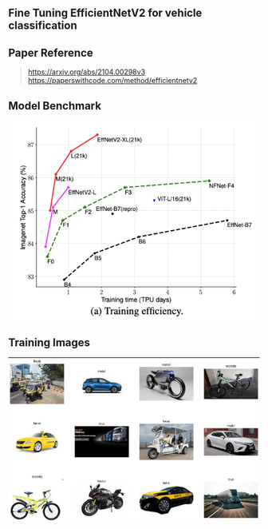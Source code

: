 ## Fine Tuning EfficientNetV2 for vehicle classification

## Paper Reference
> https://arxiv.org/abs/2104.00298v3
> https://paperswithcode.com/method/efficientnetv2
## Model Benchmark

![EfficientNetV2 Benchmark](assets/EfficientNetV2_benchmark.png)

## Training Images
![API key warning messsage](assets/training_img.png)